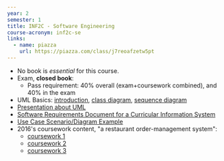 ```yaml
---
year: 2
semester: 1
title: INF2C - Software Engineering
course-acronym: inf2c-se
links:
  - name: piazza
    url: https://piazza.com/class/j7reoafzetw5pt
---
```

- No book is _essential_ for this course.
- Exam, **closed book**:
  - Pass requirement: 40% overall (exam+coursework combined), and 40% in the exam
- UML Basics: [introduction](https://www.ibm.com/developerworks/rational/library/769.html?ca=drs-), [class diagram](https://www.ibm.com/developerworks/rational/library/content/RationalEdge/sep04/bell/index.html?ca=drs-), [sequence diagram](https://www.ibm.com/developerworks/rational/library/3101.html?ca=drs-)
- [Presentation about UML](https://www.slideshare.net/erant/uml-class-diagram)
- [Software Requirements Document for a Curricular Information System](http://web.mit.edu/ssit/cis/CISRequirements.html)
- [Use Case Scenario/Diagram Example](https://www.lucidchart.com/pages/use-case-scenario-example-and-template-UML)
- 2016's coursework content, "a restaurant order-management system":
  - [coursework 1](https://www.inf.ed.ac.uk/teaching/courses/inf2c-se/Coursework/2016/cw1.pdf)
  - [coursework 2](https://www.inf.ed.ac.uk/teaching/courses/inf2c-se/Coursework/2016/cw2.pdf)
  - [coursework 3](https://www.inf.ed.ac.uk/teaching/courses/inf2c-se/Coursework/2016/cw3.pdf)
